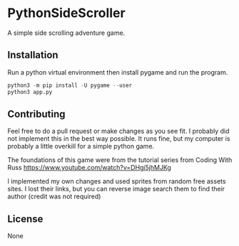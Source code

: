 # PythonSideScroller
A simple side scrolling adventure game.

## Installation
Run a python virtual environment then install pygame and run the program.
```python
python3 -m pip install -U pygame --user
python3 app.py
```

## Contributing
Feel free to do a pull request or make changes as you see fit. I probably did not implement this in the best way possible. It runs fine, but my computer is probably a little overkill for a simple python game.

The foundations of this game were from the tutorial series from Coding With Russ
https://www.youtube.com/watch?v=DHgj5jhMJKg

I implemented my own changes and used sprites from random free assets sites. I lost their links, but you can reverse image search them to find their author (credit was not required)

## License
None
